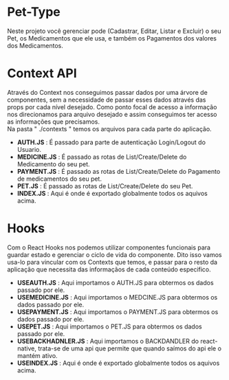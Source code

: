 # Pet-Type
Neste projeto você gerenciar pode (Cadastrar, Editar, Listar e Excluir) o seu Pet, os Medicamentos que ele usa, e também os Pagamentos dos valores dos Medicamentos.

# Context API
Através do Context nos conseguimos passar dados por uma árvore de componentes, sem a necessidade de passar esses dados através das props por cada nível desejado.
Como ponto focal de acesso a informação nos direcionamos para arquivo desejado e assim conseguimos ter acesso as informações que precisamos.<br/> Na pasta " ./contexts " temos os arquivos para cada parte do aplicação.<br/>
* **AUTH.JS** : É passado para parte de autenticação Login/Logout do Usuario. 
* **MEDICINE.JS** : É passado as rotas de List/Create/Delete do Medicamento do seu pet. 
* **PAYMENT.JS** : É passado as rotas de List/Create/Delete do Pagamento de medicamentos do seu pet. 
* **PET.JS** : É passado as rotas de List/Create/Delete do seu Pet.
* **INDEX.JS** : Aqui é onde é exportado globalmente todos os aquivos acima.

# Hooks 
Com o React Hooks nos podemos utilizar componentes funcionais para guardar estado e gerenciar o ciclo de vida do componente. Dito isso vamos usa-lo para vincular com os Contexts que temos, e passar para o resto da aplicação que necessita das informaçãos de cada conteúdo especifico. <br/>
* **USEAUTH.JS** : Aqui importamos o AUTH.JS para obtermos os dados passado por ele. 
* **USEMEDICINE.JS** : Aqui importamos o MEDCINE.JS para obtermos os dados passado por ele. 
* **USEPAYMENT.JS** : Aqui importamos o PAYMENT.JS para obtermos os dados passado por ele. 
* **USEPET.JS** : Aqui importamos o PET.JS para obtermos os dados passado por ele.
* **USEBACKHADNLER.JS** : Aqui importamos o BACKDANDLER do react-native, trata-se de uma api que permite que quando saímos do api ele o mantém ativo.
* **USEINDEX.JS** : Aqui é onde é exportado globalmente todos os aquivos acima.
